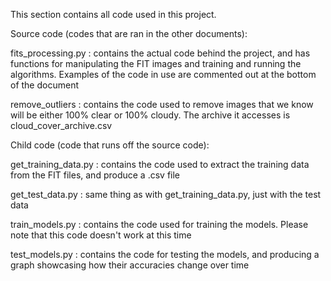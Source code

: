 This section contains all code used in this project. 

Source code (codes that are ran in the other documents): 

fits_processing.py : contains the actual code behind the project, and has functions for manipulating the FIT images and training and running the algorithms. Examples of the code in use are commented out at the bottom of the document

remove_outliers : contains the code used to remove images that we know will be either 100% clear or 100% cloudy. The archive it accesses is cloud_cover_archive.csv

Child code (code that runs off the source code):

get_training_data.py : contains the code used to extract the training data from the FIT files, and produce a .csv file

get_test_data.py : same thing as with get_training_data.py, just with the test data

train_models.py : contains the code used for training the models. Please note that this code doesn't work at this time

test_models.py : contains the code for testing the models, and producing a graph showcasing how their accuracies change over time


